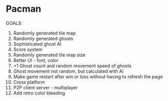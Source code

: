 # Pacman
GOALS:
1. Randomly generated tile map
2. Randomly generated ghosts
3. Sophisticated ghost AI
4. Score system
5. Randomly generated tile map size
6. Better UI - font, color
7. +1 Ghost count and random movement speed of ghosts
8. Ghost movement not random, but calculated with AI
9. Make game restart after win or loss without having to refresh the page
10. Cross platform
11. P2P client server - multiplayer
12. Add retro color bleeding
